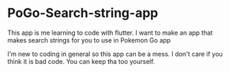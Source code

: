 # PoGo-Search-string-app
This app is me learning to code with flutter. I want to make an app that makes search strings for you to use in Pokemon Go app

I'm new to coding in general so this app can be a mess. I don't care if you think it is bad code. You can keep tha too yourself.
